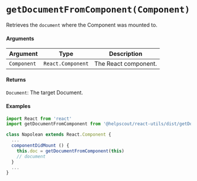# `getDocumentFromComponent(Component)`

Retrieves the `document` where the Component was mounted to.

#### Arguments

| Argument    | Type              | Description          |
| ----------- | ----------------- | -------------------- |
| `Component` | `React.Component` | The React component. |

#### Returns

`Document`: The target Document.

#### Examples

```jsx
import React from 'react'
import getDocumentFromComponent from '@helpscout/react-utils/dist/getDocumentFromComponent'

class Napolean extends React.Component {
  ...
  componentDidMount () {
    this.doc = getDocumentFromComponent(this)
    // document
  }
  ...
}
```
